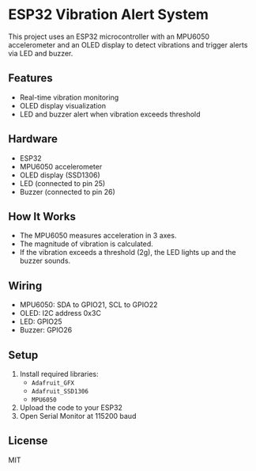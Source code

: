 # ESP32 Vibration Alert System

This project uses an ESP32 microcontroller with an MPU6050 accelerometer and an OLED display to detect vibrations and trigger alerts via LED and buzzer.

## Features
- Real-time vibration monitoring
- OLED display visualization
- LED and buzzer alert when vibration exceeds threshold

## Hardware
- ESP32
- MPU6050 accelerometer
- OLED display (SSD1306)
- LED (connected to pin 25)
- Buzzer (connected to pin 26)

## How It Works
- The MPU6050 measures acceleration in 3 axes.
- The magnitude of vibration is calculated.
- If the vibration exceeds a threshold (2g), the LED lights up and the buzzer sounds.

## Wiring
- MPU6050: SDA to GPIO21, SCL to GPIO22
- OLED: I2C address 0x3C
- LED: GPIO25
- Buzzer: GPIO26

## Setup
1. Install required libraries:
   - `Adafruit_GFX`
   - `Adafruit_SSD1306`
   - `MPU6050`
2. Upload the code to your ESP32
3. Open Serial Monitor at 115200 baud

## License
MIT

